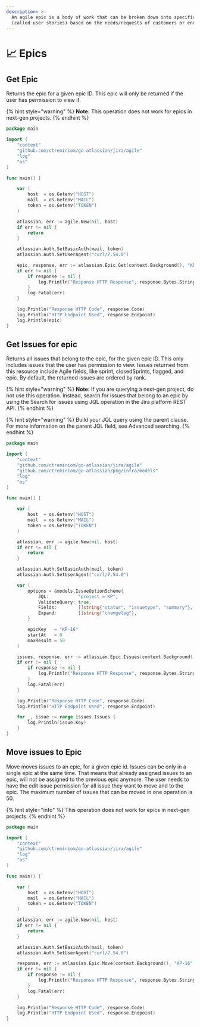 ```yaml
---
description: >-
  An agile epic is a body of work that can be broken down into specific tasks
  (called user stories) based on the needs/requests of customers or end-users.
---
```


# 📈 Epics

## Get Epic

Returns the epic for a given epic ID. This epic will only be returned if the user has permission to view it.

{% hint style="warning" %}
**Note:** This operation does not work for epics in next-gen projects.
{% endhint %}

```go
package main

import (
	"context"
	"github.com/ctreminiom/go-atlassian/jira/agile"
	"log"
	"os"
)

func main() {

	var (
		host  = os.Getenv("HOST")
		mail  = os.Getenv("MAIL")
		token = os.Getenv("TOKEN")
	)

	atlassian, err := agile.New(nil, host)
	if err != nil {
		return
	}

	atlassian.Auth.SetBasicAuth(mail, token)
	atlassian.Auth.SetUserAgent("curl/7.54.0")

	epic, response, err := atlassian.Epic.Get(context.Background(), "KP-16")
	if err != nil {
		if response != nil {
			log.Println("Response HTTP Response", response.Bytes.String())
		}
		log.Fatal(err)
	}

	log.Println("Response HTTP Code", response.Code)
	log.Println("HTTP Endpoint Used", response.Endpoint)
	log.Println(epic)
}
```

## Get Issues for epic

Returns all issues that belong to the epic, for the given epic ID. This only includes issues that the user has permission to view. Issues returned from this resource include Agile fields, like sprint, closedSprints, flagged, and epic. By default, the returned issues are ordered by rank.

{% hint style="warning" %}
**Note:** If you are querying a next-gen project, do not use this operation. Instead, search for issues that belong to an epic by using the Search for issues using JQL operation in the Jira platform REST API.&#x20;
{% endhint %}

{% hint style="warning" %}
Build your JQL query using the parent clause. For more information on the parent JQL field, see Advanced searching.
{% endhint %}

```go
package main

import (
	"context"
	"github.com/ctreminiom/go-atlassian/jira/agile"
	"github.com/ctreminiom/go-atlassian/pkg/infra/models"
	"log"
	"os"
)

func main() {

	var (
		host  = os.Getenv("HOST")
		mail  = os.Getenv("MAIL")
		token = os.Getenv("TOKEN")
	)

	atlassian, err := agile.New(nil, host)
	if err != nil {
		return
	}

	atlassian.Auth.SetBasicAuth(mail, token)
	atlassian.Auth.SetUserAgent("curl/7.54.0")

	var (
		options = &models.IssueOptionScheme{
			JQL:           "project = KP",
			ValidateQuery: true,
			Fields:        []string{"status", "issuetype", "summary"},
			Expand:        []string{"changelog"},
		}

		epicKey   = "KP-16"
		startAt   = 0
		maxResult = 50
	)

	issues, response, err := atlassian.Epic.Issues(context.Background(), epicKey, options, startAt, maxResult)
	if err != nil {
		if response != nil {
			log.Println("Response HTTP Response", response.Bytes.String())
		}
		log.Fatal(err)
	}

	log.Println("Response HTTP Code", response.Code)
	log.Println("HTTP Endpoint Used", response.Endpoint)

	for _, issue := range issues.Issues {
		log.Println(issue.Key)
	}
}
```

## Move issues to Epic

Move moves issues to an epic, for a given epic id. Issues can be only in a single epic at the same time. That means that already assigned issues to an epic, will not be assigned to the previous epic anymore. The user needs to have the edit issue permission for all issue they want to move and to the epic. The maximum number of issues that can be moved in one operation is 50.&#x20;

{% hint style="info" %}
This operation does not work for epics in next-gen projects.
{% endhint %}

```go
package main

import (
	"context"
	"github.com/ctreminiom/go-atlassian/jira/agile"
	"log"
	"os"
)

func main() {

	var (
		host  = os.Getenv("HOST")
		mail  = os.Getenv("MAIL")
		token = os.Getenv("TOKEN")
	)

	atlassian, err := agile.New(nil, host)
	if err != nil {
		return
	}

	atlassian.Auth.SetBasicAuth(mail, token)
	atlassian.Auth.SetUserAgent("curl/7.54.0")

	response, err := atlassian.Epic.Move(context.Background(), "KP-16", []string{"DUMMY-1"})
	if err != nil {
		if response != nil {
			log.Println("Response HTTP Response", response.Bytes.String())
		}
		log.Fatal(err)
	}

	log.Println("Response HTTP Code", response.Code)
	log.Println("HTTP Endpoint Used", response.Endpoint)
}
```
